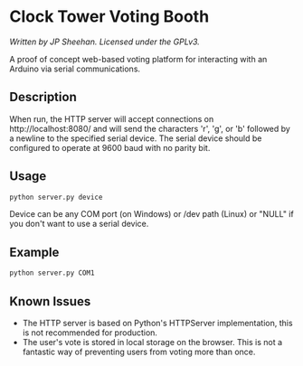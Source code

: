# Clock Tower Voting Booth

_Written by JP Sheehan. Licensed under the GPLv3._

A proof of concept web-based voting platform for interacting with an Arduino via serial communications.

## Description

When run, the HTTP server will accept connections on http://localhost:8080/ and will send the characters 'r', 'g', or 'b' followed by a newline to the specified serial device. The serial device should be configured to operate at 9600 baud with no parity bit.

## Usage

```bash
python server.py device
```

Device can be any COM port (on Windows) or /dev path (Linux) or "NULL" if you don't want to use a serial device.

## Example

```bash
python server.py COM1
```

## Known Issues

- The HTTP server is based on Python's HTTPServer implementation, this is not recommended for production.
- The user's vote is stored in local storage on the browser. This is not a fantastic way of preventing users from voting more than once.
